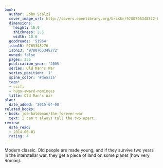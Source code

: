```yaml
---
book:
  author: John Scalzi
  cover_image_url: http://covers.openlibrary.org/b/isbn/9780765348272-L.jpg
  dimensions:
    height: 18.0
    thickness: 2.5
    width: 10.6
  goodreads: '51964'
  isbn10: 0765348276
  isbn13: '9780765348272'
  owned: false
  pages: 355
  publication_year: '2005'
  series: Old Man's War
  series_position: '1'
  spine_color: '#deaa2a'
  tags:
  - scifi
  - hugo-award-nominees
  title: Old Man's War
plan:
  date_added: '2015-04-08'
related_books:
- book: joe-haldeman/the-forever-war
  text: I can't always tell the two apart.
review:
  date_read:
  - 2014-06-01
  rating: 4
---
```


Modern classic. Old people are made young, and if they survive two years in the interstellar war, they get a piece of
land on some planet (how very Roman).
